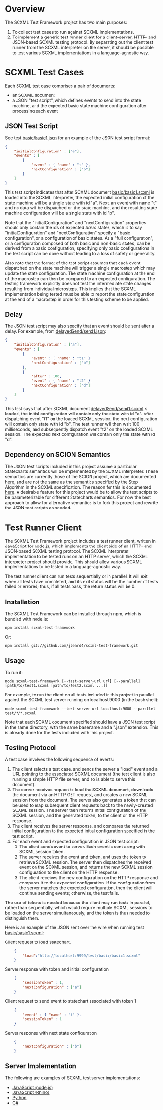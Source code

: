 Overview
========

The SCXML Test Framework project has two main purposes:

1. To collect test cases to run against SCXML implementations. 
2. To implement a generic test runner client for a client-server, HTTP- and JSON-based SCXML testing protocol. By separating out the client test runner from the SCXML interpreter on the server, it should be possible to test various SCXML implementations in a language-agnostic way. 


SCXML Test Cases
===============

Each SCXML test case comprises a pair of documents: 

- an SCXML document
- a JSON "test script", which defines events to send into the state machine, and the expected basic state machine configuration after processing each event


JSON Test Script
----------------

See test [basic/basic1.json](scxml-test-framework/blob/master/test/basic/basic1.json) for an example of the JSON test script format:

```json
{
	"initialConfiguration" : ["a"],
	"events" : [
		{
			"event" : { "name" : "t" },
			"nextConfiguration" : ["b"]
		}
	]
}
```

This test script indicates that after SCXML document [basic/basic1.scxml](scxml-test-framework/blob/master/test/basic/basic1.scxml) is loaded into the SCXML interpreter, the expected initial configuration of the state machine will be a single state with id "a". Next, an event with name "t" and no data will be dispatched on the state machine, and the resulting state machine configuration will be a single state with id "b".

Note that the "initialConfiguration" and "nextConfiguration" properties should only contain the ids of expected *basic* states, which is to say "initialConfiguration" and "nextConfiguration" specify a "basic configuration", or a configuration of basic states. As a "full configuration", or a configuration composed of both basic and non-basic states, can be derived from a basic configuration, specifying only basic configurations in the test script can be done without leading to a loss of safety or generality.

Also note that the format of the test script assumes that each event dispatched on the state machine will trigger a single macrostep which may update the state configuration. The state machine configuration at the end of the macrostep can then be compared to an expected configuration. The testing framework explicitly does not test the intermediate state changes resulting from individual microsteps. This implies that the SCXML implementation being tested must be able to report the state configuration at the end of a macrostep in order for this testing scheme to be applied.


Delay
-----

The JSON test script may also specify that an event should be sent after a delay. For example, from [delayedSend/send1.json](scxml-test-framework/blob/master/test/delayedSend/send1.json):

```json
{
	"initialConfiguration" : ["a"],
	"events" : [
		{
			"event" : { "name" : "t1" },
			"nextConfiguration" : ["b"]
		},
		{
			"after" : 100,
			"event" : { "name" : "t2" },
			"nextConfiguration" : ["d"]
		}
	]
}
```

This test says that after SCXML document [delayedSend/send1.scxml](scxml-test-framework/blob/master/test/delayedSend/send1.scxml) is loaded, the initial configuration will contain only the state with id "a". After dispatching event "t1" on the loaded SCXML session, the next configuration will contain only state with id "b". The test runner will then wait 100 milliseconds, and subsequently dispatch event "t2" on the loaded SCXML session. The expected next configuration will contain only the state with id "d".


Dependency on SCION Semantics
-----------------------------

The JSON test scripts included in this project assume a particular Statecharts semantics will be implemented by the SCXML interpreter. These semantics are currently those of the SCION project, which are documented [here](https://github.com/jbeard4/SCION/wiki/Scion-Semantics), and are not the same as the semantics specified by the Step Algorithm in the SCXML specification. The reason for this is documented [here](https://github.com/jbeard4/SCION/wiki/SCION-vs.-SCXML-Comparison). A desirable feature for this project would be to allow the test scripts to be parameterizable for different Statecharts semantics. For now the best approach to allow for alternative semantics is to fork this project and rewrite the JSON test scripts as needed.


Test Runner Client
==================

The SCXML Test Framework project includes a test runner client, written in JavaScript for node.js, which implements the client side of an HTTP- and JSON-based SCXML testing protocol. The SCXML interpreter implementation to be tested runs on an HTTP server, which the SCXML interpreter project should provide. This should allow various SCXML implementations to be tested in a language-agnostic way.

The test runner client can run tests sequentially or in parallel. It will exit when all tests have completed, and its exit status will be the number of tests failed or errored; thus, if all tests pass, the return status will be 0.


Installation
------------

The SCXML Test Framework can be installed through npm, which is bundled with node.js:

    npm install scxml-test-framework

Or:

    npm install git://github.com/jbeard4/scxml-test-framework.git


Usage
-----

To run it:

    node scxml-test-framework [--test-server-url url] [--parallel] [path/to/test1.scxml [path/to/test2.scxml ...]]

For example, to run the client on all tests included in this project in parallel against the SCXML test server running on localhost:9000 (in the bash shell):

    node scxml-test-framework --test-server-url localhost:9000 --parallel test/*/*.scxml

Note that each SCXML document specified should have a JSON test script in the same directory, with the same basename and a ".json" extension. This is already done for the tests included with this project.

Testing Protocol
----------------

A test case involves the following sequence of events:

1. The client selects a test case, and sends the server a "load" event and a URL pointing to the associated SCXML document (the test client is also running a simple HTTP file server, and so is able to serve this document). 
2. The server receives request to load the SCXML document, downloads the document via an HTTP GET request, and creates a new SCXML session from the document. The server also generates a token that can be used to map subsequent client requests back to the newly-created SCXML session. The server then returns initial configuration of the SCXML session, and the generated token, to the client on the HTTP response.
3. The client receives the server response, and compares the returned initial configuration to the expected initial configuration specified in the test script. 
4. For each event and expected configuration in JSON test script:
    1. The client sends event to server. Each event is sent along with SCXML session token. 
    2. The server receives the event and token, and uses the token to retrieve SCXML session. The server then dispatches the received event on the SCXML session, and returns the new SCXML session configuration to the client on the HTTP response. 
    3. The client receives the new configuration on the HTTP response and compares it to the expected configuration. If the configuration from the server matches the expected configuration, then the client will continue sending events; otherwise, the test fails.


The use of tokens is needed because the client may run tests in parallel, rather than sequentially, which would require multiple SCXML sessions to be loaded on the server simultaneously, and the token is thus needed to distinguish them.


Here is an example of the JSON sent over the wire when running test [basic/basic1.scxml](scxml-test-framework/blob/master/test/basic/basic1.scxml):

Client request to load statechart.

```json
    {
        "load":"http://localhost:9999/test/basic/basic1.scxml"
    }
```

Server response with token and initial configuration

```json
    {
        "sessionToken" : 1,
        "nextConfiguration" : ["a"]
    }
```

Client request to send event to statechart associated with token 1

```json
    {
        "event" : { "name" : "t" },
        "sessionToken" : 1 
    }
```

Server response with next state configuration

```json
    {
        "nextConfiguration" : ["b"]
    }
```

Server Implementation
--------------------

The following are examples of SCXML test server implementations:
* [JavaScript (node.js)](https://github.com/jbeard4/SCION/blob/master/test/node-test-server.js)
* [JavaScript (Rhino)](https://github.com/jbeard4/SCION/blob/master/test/rhino-test-server.js)
* [Python](https://github.com/jbeard4/pySCION/blob/master/test/test-server.py)
* [C#](https://github.com/jbeard4/SCION.NET/blob/master/test/TestServer.cs)
